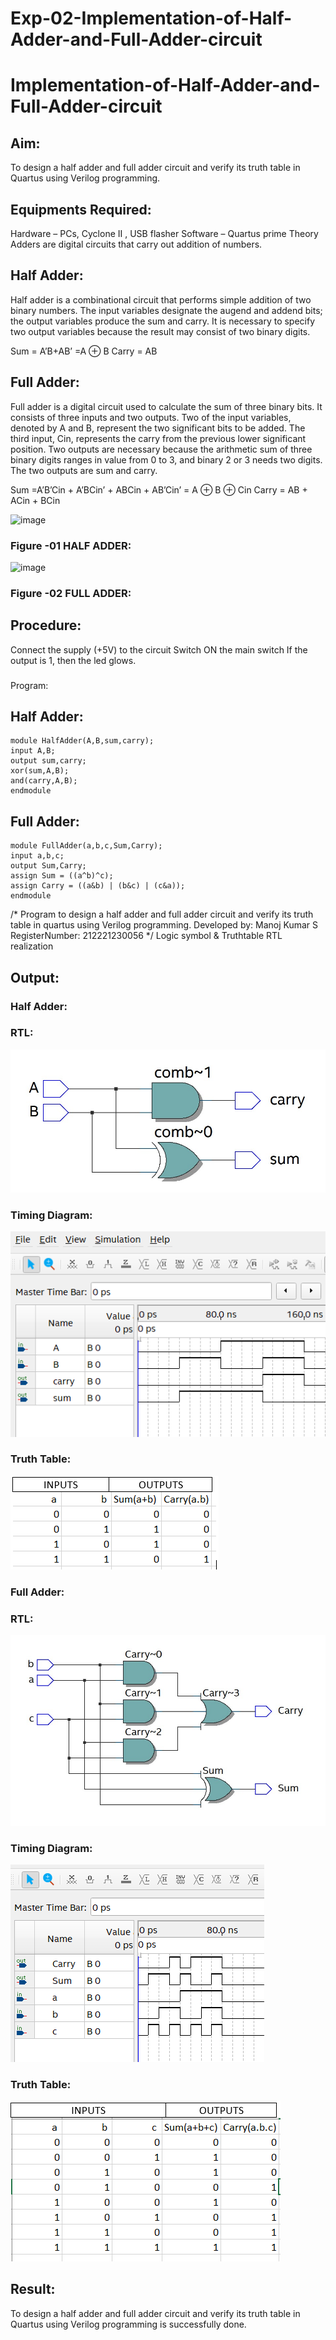 # Exp-02-Implementation-of-Half-Adder-and-Full-Adder-circuit

# Implementation-of-Half-Adder-and-Full-Adder-circuit
## Aim:
To design a half adder and full adder circuit and verify its truth table in Quartus using Verilog programming.

## Equipments Required:
Hardware – PCs, Cyclone II , USB flasher
Software – Quartus prime
Theory
Adders are digital circuits that carry out addition of numbers.

## Half Adder:
Half adder is a combinational circuit that performs simple addition of two binary numbers. The input variables designate the augend and addend bits; the output variables produce the sum and carry. It is necessary to specify two output variables because the result may consist of two binary digits.

Sum = A’B+AB’ =A ⊕ B Carry = AB

## Full Adder: 
Full adder is a digital circuit used to calculate the sum of three binary bits. It consists of three inputs and two outputs. Two of the input variables, denoted by A and B, represent the two significant bits to be added. The third input, Cin, represents the carry from the previous lower significant position. Two outputs are necessary because the arithmetic sum of three binary digits ranges in value from 0 to 3, and binary 2 or 3 needs two digits. The two outputs are sum and carry.

Sum =A’B’Cin + A’BCin’ + ABCin + AB’Cin’ = A ⊕ B ⊕ Cin Carry = AB + ACin + BCin

 ![image](https://user-images.githubusercontent.com/36288975/163552156-a13e5a56-c638-4110-97d9-8896907c8d25.png)

### Figure -01 HALF ADDER: 


![image](https://user-images.githubusercontent.com/36288975/163552057-b3547877-6d07-45b4-b7e0-bcfebfad9e1d.png)

### Figure -02 FULL ADDER:

## Procedure:

Connect the supply (+5V) to the circuit
Switch ON the main switch
If the output is 1, then the led glows.
### 
Program:

## Half Adder:
```
module HalfAdder(A,B,sum,carry);
input A,B;
output sum,carry;
xor(sum,A,B);
and(carry,A,B);
endmodule
```
## Full Adder:
```
module FullAdder(a,b,c,Sum,Carry);
input a,b,c;
output Sum,Carry;
assign Sum = ((a^b)^c);
assign Carry = ((a&b) | (b&c) | (c&a));
endmodule
```
/*
Program to design a half adder and full adder circuit and verify its truth table in quartus using Verilog programming.
Developed by: Manoj Kumar S
RegisterNumber: 212221230056
*/
Logic symbol & Truthtable
RTL realization

## Output:
### Half Adder:
### RTL:
![](./hf.jpg)
### Timing Diagram:
![](./halfadder1.png)
### Truth Table: 
![](./TThalf.png)
### Full Adder:
### RTL:
![](./full_pic.jpg)
### Timing Diagram:
![](./fulladder1.png)
### Truth Table:
![](./TTfull.png)
## Result:
To design a half adder and full adder circuit and verify its truth table in Quartus using Verilog programming is successfully done.
